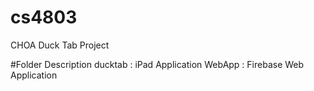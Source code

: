 # cs4803
CHOA Duck Tab Project

#Folder Description
ducktab : iPad Application
WebApp : Firebase Web Application

